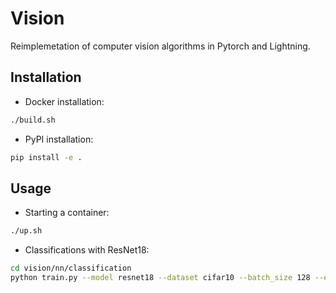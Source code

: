 # Vision

Reimplemetation of computer vision algorithms in Pytorch and Lightning.

## Installation

- Docker installation:

```bash
./build.sh
```

- PyPI installation:

```bash
pip install -e .
```

## Usage

- Starting a container:

```bash
./up.sh
```

- Classifications with ResNet18:

```bash
cd vision/nn/classification
python train.py --model resnet18 --dataset cifar10 --batch_size 128 --epochs 200 --test True
```
